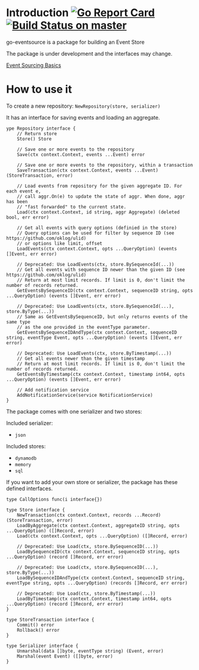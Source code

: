 # Introduction [![Go Report Card](https://goreportcard.com/badge/github.com/SKF/go-eventsource)](https://goreportcard.com/report/github.com/SKF/go-eventsource) [![Build Status on master](https://travis-ci.org/SKF/go-eventsource.svg?branch=master)](https://travis-ci.org/SKF/go-eventsource)

go-eventsource is a package for building an Event Store

The package is under development and the interfaces may change.

[Event Sourcing Basics](http://eventstore.org.s3-website.eu-west-2.amazonaws.com/docs/event-sourcing-basics)

# How to use it

To create a new repository:
`NewRepository(store, serializer)`

It has an interface for saving events and loading an aggregate.

```
ype Repository interface {
	// Return store
	Store() Store

	// Save one or more events to the repository
	Save(ctx context.Context, events ...Event) error

	// Save one or more events to the repository, within a transaction
	SaveTransaction(ctx context.Context, events ...Event) (StoreTransaction, error)

	// Load events from repository for the given aggregate ID. For each event e,
	// call aggr.On(e) to update the state of aggr. When done, aggr has been
	// "fast forwarded" to the current state.
	Load(ctx context.Context, id string, aggr Aggregate) (deleted bool, err error)

	// Get all events with query options (definied in the store)
	// Query options can be used for filter by sequence ID (see https://github.com/oklog/ulid)
	// or options like limit, offset
	LoadEvents(ctx context.Context, opts ...QueryOption) (events []Event, err error)

	// Deprecated: Use LoadEvents(ctx, store.BySequenceId(...))
	// Get all events with sequence ID newer than the given ID (see https://github.com/oklog/ulid)
	// Return at most limit records. If limit is 0, don't limit the number of records returned.
	GetEventsBySequenceID(ctx context.Context, sequenceID string, opts ...QueryOption) (events []Event, err error)

	// Deprecated: Use LoadEvents(ctx, store.BySequenceId(...), store.ByType(...))
	// Same as GetEventsBySequenceID, but only returns events of the same type
	// as the one provided in the eventType parameter.
	GetEventsBySequenceIDAndType(ctx context.Context, sequenceID string, eventType Event, opts ...QueryOption) (events []Event, err error)

	// Deprecated: Use LoadEvents(ctx, store.ByTimestamp(...))
	// Get all events newer than the given timestamp
	// Return at most limit records. If limit is 0, don't limit the number of records returned.
	GetEventsByTimestamp(ctx context.Context, timestamp int64, opts ...QueryOption) (events []Event, err error)

	// Add notification service
	AddNotificationService(service NotificationService)
}
```

The package comes with one serializer and two stores:

Included serializer:

- `json`

Included stores:

- `dynamodb`
- `memory`
- `sql`

If you want to add your own store or serializer, the package has these defined interfaces.

```
type CallOptions func(i interface{})

type Store interface {
	NewTransaction(ctx context.Context, records ...Record) (StoreTransaction, error)
	LoadByAggregate(ctx context.Context, aggregateID string, opts ...QueryOption) ([]Record, error)
	Load(ctx context.Context, opts ...QueryOption) ([]Record, error)

	// Deprecated: Use Load(ctx, store.BySequenceID(...))
	LoadBySequenceID(ctx context.Context, sequenceID string, opts ...QueryOption) (record []Record, err error)

	// Deprecated: Use Load(ctx, store.BySequenceID(...), store.ByType(...))
	LoadBySequenceIDAndType(ctx context.Context, sequenceID string, eventType string, opts ...QueryOption) (records []Record, err error)

	// Deprecated: Use Load(ctx, store.ByTimestamp(...))
	LoadByTimestamp(ctx context.Context, timestamp int64, opts ...QueryOption) (record []Record, err error)
}

type StoreTransaction interface {
	Commit() error
	Rollback() error
}
```

```
type Serializer interface {
	Unmarshal(data []byte, eventType string) (Event, error)
	Marshal(event Event) ([]byte, error)
}
```
